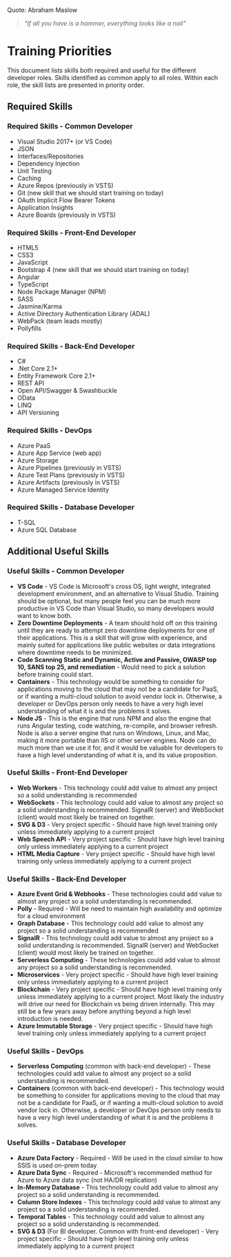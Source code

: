 Quote: Abraham Maslow
> <i>"If all you have is a hammer, everything looks like a nail"</i>

# Training Priorities

This document lists skills both required and useful for the different developer roles.  Skills identified as common apply to all roles.  Within each role, the skill lists are presented in priority order.

## Required Skills

### Required Skills - Common Developer

* Visual Studio 2017+ (or VS Code)
* JSON
* Interfaces/Repositories
* Dependency Injection
* Unit Testing
* Caching
* Azure Repos (previously in VSTS)
* Git (new skill that we should start training on today)
* OAuth Implicit Flow Bearer Tokens
* Application Insights
* Azure Boards (previously in VSTS)

### Required Skills - Front-End Developer

* HTML5
* CSS3
* JavaScript
* Bootstrap 4 (new skill that we should start training on today)
* Angular
* TypeScript
* Node Package Manager (NPM)
* SASS
* Jasmine/Karma
* Active Directory Authentication Library (ADAL)
* WebPack (team leads mostly)
* Pollyfills

### Required Skills - Back-End Developer

* C#
* .Net Core 2.1+
* Entity Framework Core 2.1+
* REST API
* Open API/Swagger & Swashbuckle
* OData
* LINQ
* API Versioning

### Required Skills - DevOps

* Azure PaaS
* Azure App Service (web app)
* Azure Storage
* Azure Pipelines (previously in VSTS)
* Azure Test Plans (previously in VSTS)
* Azure Artifacts (previously in VSTS)
* Azure Managed Service Identity

### Required Skills - Database Developer

* T-SQL
* Azure SQL Database

## Additional Useful Skills

### Useful Skills - Common Developer

* __VS Code__ - VS Code is Microsoft's cross OS, light weight, integrated development environment, and an alternative to Visual Studio.  Training should be optional, but many people feel you can be much more productive in VS Code than Visual Studio, so many developers would want to know both.
* __Zero Downtime Deployments__ - A team should hold off on this training until they are ready to attempt zero downtime deployments for one of their applications.  This is a skill that will grow with experience, and mainly suited for applications like public websites or data integrations where downtime needs to be minimized.
* __Code Scanning Static and Dynamic, Active and Passive, OWASP top 10, SANS top 25, and remediation__ - Would need to pick a solution before training could start.
* __Containers__ - This technology would be something to consider for applications moving to the cloud that may not be a candidate for PaaS, or if wanting a multi-cloud solution to avoid vendor lock in.  Otherwise, a developer or DevOps person  only needs to have a very high level understanding of what it is and the problems it solves.
* __Node JS__ - This is the engine that runs NPM and also the engine that runs Angular testing, code watching, re-compile, and browser refresh.  Node is also a server engine that runs on Windows, Linux, and Mac, making it more portable than IIS or other server engines.  Node can do much more than we use it for, and it would be valuable for developers to have a high level understanding of what it is, and its value proposition.  

### Useful Skills - Front-End Developer

* __Web Workers__ - This technology could add value to almost any project so a solid understanding is recommended
* __WebSockets__ - This technology could add value to almost any project so a solid understanding is recommended.  SignalR (server) and WebSocket (client) would most likely be trained on together.
* __SVG & D3__ - Very project specific - Should have high level training only unless immediately applying to a current project
* __Web Speech API__ - Very project specific - Should have high level training only unless immediately applying to a current project
* __HTML Media Capture__ - Very project specific - Should have high level training only unless immediately applying to a current project

### Useful Skills - Back-End Developer

* __Azure Event Grid & Webhooks__ - These technologies could add value to almost any project so a solid understanding is recommended.
* __Polly__ - Required - Will be need to maintain high availability and optimize for a cloud environment
* __Graph Database__ - This technology could add value to almost any project so a solid understanding is recommended
* __SignalR__ - This technology could add value to almost any project so a solid understanding is recommended.  SignalR (server) and WebSocket (client) would most likely be trained on together.
* __Serverless Computing__ - These technologies could add value to almost any project so a solid understanding is recommended.
* __Microservices__ - Very project specific - Should have high level training only unless immediately applying to a current project
* __Blockchain__ - Very project specific - Should have high level training only unless immediately applying to a current project.  Most likely the industry will drive our need for Blockchain vs being driven internally.  This may still be a few years away before anything beyond a high level introduction is needed.
* __Azure Immutable Storage__ - Very project specific - Should have high level training only unless immediately applying to a current project

### Useful Skills - DevOps

* __Serverless Computing__ (common with back-end developer) - These technologies could add value to almost any project so a solid understanding is recommended.
* __Containers__ (common with back-end developer) - This technology would be something to consider for applications moving to the cloud that may not be a candidate for PaaS, or if wanting a multi-cloud solution to avoid vendor lock in.  Otherwise, a developer or DevOps person  only needs to have a very high level understanding of what it is and the problems it solves.

### Useful Skills - Database Developer

* __Azure Data Factory__ - Required - Will be used in the cloud similar to how SSIS is used on-prem today
* __Azure Data Sync__ - Required - Microsoft's recommended method for Azure to Azure data sync (not HA/DR replication)
* __In-Memory Database__ - This technology could add value to almost any project so a solid understanding is recommended.
* __Column Store Indexes__ - This technology could add value to almost any project so a solid understanding is recommended.
* __Temporal Tables__ - This technology could add value to almost any project so a solid understanding is recommended.
* __SVG & D3__ (For BI developer.  Common with front-end developer) - Very project specific - Should have high level training only unless immediately applying to a current project
